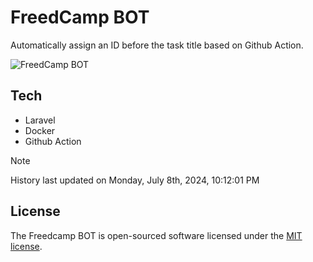 # FreedCamp BOT

Automatically assign an ID before the task title based on Github Action.

![FreedCamp BOT](https://repository-images.githubusercontent.com/737932867/7d34798b-2680-471c-b089-a78a718d3d6a)

## Tech

- Laravel
- Docker
- Github Action

> [!NOTE]  
> History last updated on Monday, July 8th, 2024, 10:12:01 PM

## License

The Freedcamp BOT is open-sourced software licensed under the [MIT license](https://opensource.org/licenses/MIT).
